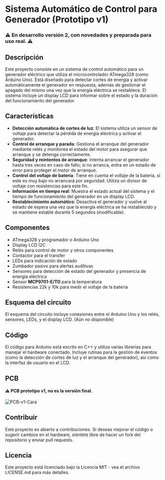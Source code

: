 # Sistema Automático de Control para Generador (Prototipo v1)
### ⚠ En desarrollo versión 2, con novedades y preparada para uso real. ⚠

## Descripción
Este proyecto consiste en un sistema de control automático para un generador eléctrico que utiliza el microcontrolador ATmega328 (como Arduino Uno). Está diseñado para detectar cortes de energía y activar automáticamente el generador en respuesta, además de gestionar el apagado del mismo una vez que la energía eléctrica se restablece. El sistema incluye un display LCD para informar sobre el estado y la duración del funcionamiento del generador.
 
## Características
- **Detección automática de cortes de luz**: El sistema utiliza un sensor de voltaje para detectar la pérdida de energía eléctrica y activar el generador.
- **Control de arranque y parada**: Gestiona el arranque del generador mediante relés y monitorea el estado del motor para asegurar que arranque y se detenga correctamente.
- **Seguridad y reintentos de arranque**: Intenta arrancar el generador hasta tres veces en caso de fallo; si no arranca, entra en un estado de error para proteger el motor de arranque.
- **Control del voltaje de batería**: Tiene en cuenta el voltaje de la batería, si este es muy bajo no arrancará por seguridad. Utiliza un divisor de voltaje con resistencias para este fin.
- **Información en tiempo real**: Muestra el estado actual del sistema y el tiempo de funcionamiento del generador en un display LCD.
- **Restablecimiento automático**: Desactiva el generador y vuelve al estado de espera una vez que la energía eléctrica se ha restablecido y se mantiene estable durante 5 segundos (modificable).

## Componentes
- ATmega328 y programador o Arduino Uno
- Display LCD I2C
- Relés para control de motor y otros componentes
- Contactor para el transfer
- LEDs para indicación de estado
- Zumbador pasivo para alertas auditivas
- Sensores para detección de estado del generador y presencia de energía eléctrica
- Sensor **MCP9701-E/TO** para la temperatura
- Resistencias 22k y 10k para medir el voltaje de la batería

## Esquema del circuito
El esquema del circuito incluye conexiones entre el Arduino Uno y los relés, sensores, LEDs, y el display LCD. (Aún no disponible)

## Código
El código para Arduino está escrito en C++ y utiliza varias librerías para manejar el hardware conectado. Incluye rutinas para la gestión de eventos (como la detección de cortes de luz y el arranque del generador), así como la interfaz de usuario en el LCD.

## PCB
#### ⚠ PCB prototipo v1, no es la versión final.
![PCB-v1-Cara](https://github.com/user-attachments/assets/ef147093-b9d2-4ea9-86e5-d7124e487b01)

<!---
## Configuración y uso
Para utilizar este sistema:
1. Conecte todos los componentes según el esquema del circuito.
2. Suba el código proporcionado al Arduino Uno.
3. Asegúrese de que el sensor de luz esté bien posicionado para detectar la luz ambiente.
4. Al detectar un corte de luz, el sistema automáticamente intentará arrancar el generador y, si es exitoso, mostrará el estado en el display LCD.
--->

## Contribuir
Este proyecto es abierto a contribuciones. Si deseas mejorar el código o sugerir cambios en el hardware, siéntete libre de hacer un fork del repositorio y enviar pull requests.

## Licencia
Este proyecto está licenciado bajo la Licencia MIT - vea el archivo LICENSE.md para más detalles.
